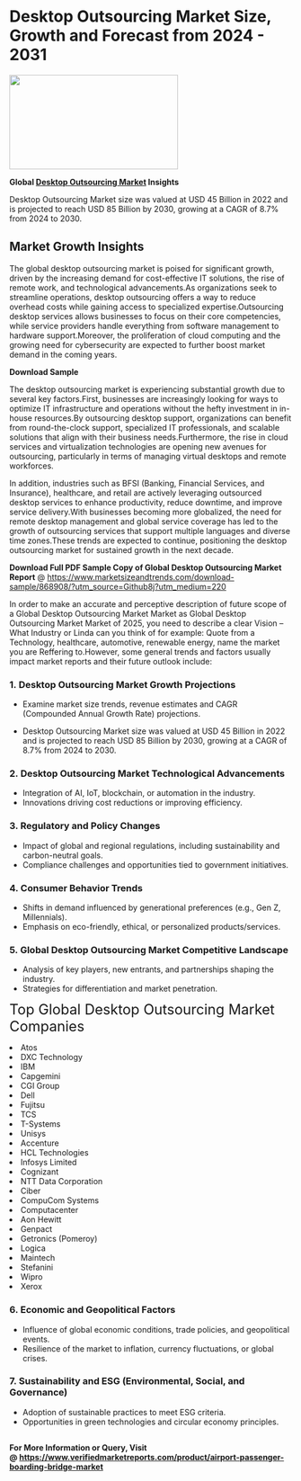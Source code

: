 <H1>Desktop Outsourcing Market Size, Growth and Forecast from 2024 - 2031</H1><img class="aligncenter size-medium wp-image-584254" src="https://thirdeyenews.in/wp-content/uploads/2024/09/Global-Market-Research-300x168.jpeg" alt="" width="300" height="168" /><p><strong>Global&nbsp;<a href="https://www.marketsizeandtrends.com/download-sample/868908/?utm_source=Github8j?utm_medium=220">Desktop Outsourcing Market</a> Insights</strong></p><p>Desktop Outsourcing Market size was valued at USD 45 Billion in 2022 and is projected to reach USD 85 Billion by 2030, growing at a CAGR of 8.7% from 2024 to 2030.</p><p><h2>Market Growth Insights</h2> <p>The global desktop outsourcing market is poised for significant growth, driven by the increasing demand for cost-effective IT solutions, the rise of remote work, and technological advancements.As organizations seek to streamline operations, desktop outsourcing offers a way to reduce overhead costs while gaining access to specialized expertise.Outsourcing desktop services allows businesses to focus on their core competencies, while service providers handle everything from software management to hardware support.Moreover, the proliferation of cloud computing and the growing need for cybersecurity are expected to further boost market demand in the coming years.</p> <p><strong>Download Sample</strong></p> <p>The desktop outsourcing market is experiencing substantial growth due to several key factors.First, businesses are increasingly looking for ways to optimize IT infrastructure and operations without the hefty investment in in-house resources.By outsourcing desktop support, organizations can benefit from round-the-clock support, specialized IT professionals, and scalable solutions that align with their business needs.Furthermore, the rise in cloud services and virtualization technologies are opening new avenues for outsourcing, particularly in terms of managing virtual desktops and remote workforces.</p> <p>In addition, industries such as BFSI (Banking, Financial Services, and Insurance), healthcare, and retail are actively leveraging outsourced desktop services to enhance productivity, reduce downtime, and improve service delivery.With businesses becoming more globalized, the need for remote desktop management and global service coverage has led to the growth of outsourcing services that support multiple languages and diverse time zones.These trends are expected to continue, positioning the desktop outsourcing market for sustained growth in the next decade.</p> <p><span class=""><strong>Download Full PDF Sample Copy of Global Desktop Outsourcing Market Report</strong> @ <a href="https://www.marketsizeandtrends.com/download-sample/868908/?utm_source=Github8j?utm_medium=220" target="_blank">https://www.marketsizeandtrends.com/download-sample/868908/?utm_source=Github8j?utm_medium=220</a></span></p><p>In order to make an accurate and perceptive description of future scope of a Global&nbsp;Desktop Outsourcing Market Market as Global&nbsp;Desktop Outsourcing Market Market of 2025, you need to describe a clear Vision &ndash; What Industry or Linda can you think of for example: Quote from a Technology, healthcare, automotive, renewable energy, name the market you are Reffering to.However, some general trends and factors usually impact market reports and their future outlook include:</p><h3>1.&nbsp;<strong>Desktop Outsourcing Market Growth Projections</strong></h3><ul><li>Examine market size trends, revenue estimates and CAGR (Compounded Annual Growth Rate) projections.</li><li><p>Desktop Outsourcing Market size was valued at USD 45 Billion in 2022 and is projected to reach USD 85 Billion by 2030, growing at a CAGR of 8.7% from 2024 to 2030.</p></li></ul><h3>2.&nbsp;<strong>Desktop Outsourcing Market Technological Advancements</strong></h3><ul><li>Integration of AI, IoT, blockchain, or automation in the industry.</li><li>Innovations driving cost reductions or improving efficiency.</li></ul><h3>3.&nbsp;<strong>Regulatory and Policy Changes</strong></h3><ul><li>Impact of global and regional regulations, including sustainability and carbon-neutral goals.</li><li>Compliance challenges and opportunities tied to government initiatives.</li></ul><h3>4.&nbsp;<strong>Consumer Behavior Trends</strong></h3><ul><li>Shifts in demand influenced by generational preferences (e.g., Gen Z, Millennials).</li><li>Emphasis on eco-friendly, ethical, or personalized products/services.</li></ul><h3>5.&nbsp;<strong>Global Desktop Outsourcing Market Competitive Landscape</strong></h3><ul><li>Analysis of key players, new entrants, and partnerships shaping the industry.</li><li>Strategies for differentiation and market penetration.</li></ul><p data-pm-slice="1 1 []"><span style="color: inherit; font-family: inherit; font-size: 25px;">Top Global Desktop Outsourcing Market Companies</span></p><div class="" data-test-id=""><p><li>Atos</li><li> DXC Technology</li><li> IBM</li><li> Capgemini</li><li> CGI Group</li><li> Dell</li><li> Fujitsu</li><li> TCS</li><li> T-Systems</li><li> Unisys</li><li> Accenture</li><li> HCL Technologies</li><li> Infosys Limited</li><li> Cognizant</li><li> NTT Data Corporation</li><li> Ciber</li><li> CompuCom Systems</li><li> Computacenter</li><li> Aon Hewitt</li><li> Genpact</li><li> Getronics (Pomeroy)</li><li> Logica</li><li> Maintech</li><li> Stefanini</li><li> Wipro</li><li> Xerox</li></p></div><h3>6.&nbsp;<strong>Economic and Geopolitical Factors</strong></h3><ul><li>Influence of global economic conditions, trade policies, and geopolitical events.</li><li>Resilience of the market to inflation, currency fluctuations, or global crises.</li></ul><h3>7.&nbsp;<strong>Sustainability and ESG (Environmental, Social, and Governance)</strong></h3><ul><li>Adoption of sustainable practices to meet ESG criteria.</li><li>Opportunities in green technologies and circular economy principles.</li></ul><h2><strong style="font-size: 14px;">For More Information or Query, Visit @&nbsp;</strong><a style="background-color: #ffffff; font-size: 14px;" href="https://www.marketsizeandtrends.com/report/desktop-outsourcing-market/" target="_blank">https://www.verifiedmarketreports.com/product/airport-passenger-boarding-bridge-market</a></h2>